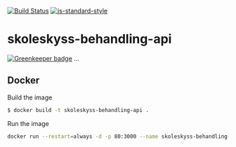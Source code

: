 [![Build Status](https://travis-ci.org/telemark/skoleskyss-behandling-webservice-docker.svg?branch=master)](https://travis-ci.org/telemark/skoleskyss-behandling-webservice-docker)
[![js-standard-style](https://img.shields.io/badge/code%20style-standard-brightgreen.svg?style=flat)](https://github.com/feross/standard)
# skoleskyss-behandling-api

[![Greenkeeper badge](https://badges.greenkeeper.io/telemark/skoleskyss-behandling-webservice-docker.svg)](https://greenkeeper.io/)
...

## Docker

Build the image

```sh
$ docker build -t skoleskyss-behandling-api .
```

Run the image

```sh
docker run --restart=always -d -p 80:3000 --name skoleskyss-behandling-api skoleskyss-behandling-api
```
